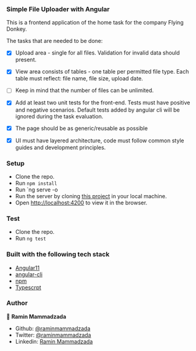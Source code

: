 ### Simple File Uploader with Angular 

This is a frontend application of the home task for the company Flying Donkey. 

The tasks that are needed to be done:

- [x] Upload area - single for all files. Validation for invalid data should present.

- [x] View area consists of tables - one table per permitted file type. Each table must reflect: file name, file size, upload date.

- [ ] Keep in mind that the number of files can be unlimited.

- [x] Add at least two unit tests for the front-end. Tests must have positive and negative scenarios. Default tests added by angular cli will be ignored during the task evaluation.

- [x] The page should be as generic/reusable as possible

- [x] UI must have layered architecture, code must follow common style guides and development principles.


### Setup

- Clone the repo.
- Run `npm install`
- Run `ng serve -o
- Run the server by cloning [this project](https://github.com/RaminMammadzada/file-upload-dotnet-api) in your local machine.
- Open [http://localhost:4200](http://localhost:4200) to view it in the browser.


### Test

- Clone the repo.
- Run `ng test`


### Built with the following tech stack

- [Angular11](http://angular.io/)
- [angular-cli](https://github.com/angular/angular-cli)
- [npm](https://www.npmjs.com/)
- [Typescrpt](https://www.typescriptlang.org/)

### Author

👤 **Ramin Mammadzada**

- Github: [@raminmammadzada](https://github.com/raminmammadzada)
- Twitter: [@raminmammadzada](https://twitter.com/raminmammadzada)
- Linkedin: [Ramin Mammadzada](https://www.linkedin.com/in/raminmammadzada/)
